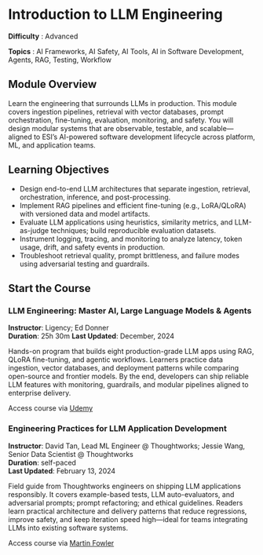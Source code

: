 <!--  Module Title -->
# Introduction to LLM Engineering

**Difficulty** :  Advanced

**Topics** :  AI Frameworks, AI Safety, AI Tools, AI in Software Development, Agents, RAG, Testing, Workflow

<!--  MODULE PAGE METADATA -->

<!-- CONTENT -->

## Module Overview
Learn the engineering that surrounds LLMs in production. This module covers ingestion pipelines, retrieval with vector databases, prompt orchestration, fine-tuning, evaluation, monitoring, and safety. You will design modular systems that are observable, testable, and scalable—aligned to ESI’s AI-powered software development lifecycle across platform, ML, and application teams.

## Learning Objectives
- Design end-to-end LLM architectures that separate ingestion, retrieval, orchestration, inference, and post-processing.
- Implement RAG pipelines and efficient fine-tuning (e.g., LoRA/QLoRA) with versioned data and model artifacts.
- Evaluate LLM applications using heuristics, similarity metrics, and LLM-as-judge techniques; build reproducible evaluation datasets.
- Instrument logging, tracing, and monitoring to analyze latency, token usage, drift, and safety events in production.
- Troubleshoot retrieval quality, prompt brittleness, and failure modes using adversarial testing and guardrails.

## Start the Course
### LLM Engineering: Master AI, Large Language Models & Agents
**Instructor**: Ligency; Ed Donner  
**Duration**: 25h 30m 
**Last Updated**: December, 2024

Hands-on program that builds eight production-grade LLM apps using RAG, QLoRA fine-tuning, and agentic workflows. Learners practice data ingestion, vector databases, and deployment patterns while comparing open-source and frontier models. By the end, developers can ship reliable LLM features with monitoring, guardrails, and modular pipelines aligned to enterprise delivery.

Access course via [Udemy]({{https://www.udemy.com/course/llm-engineering-master-ai-and-large-language-models/?utm_source=chatgpt.com&couponCode=PMNVD1525}})  

### Engineering Practices for LLM Application Development
**Instructor**: David Tan, Lead ML Engineer @ Thoughtworks; Jessie Wang, Senior Data Scientist @ Thoughtworks  
**Duration**: self-paced  
**Last Updated**: February 13, 2024

Field guide from Thoughtworks engineers on shipping LLM applications responsibly. It covers example-based tests, LLM auto-evaluators, and adversarial prompts; prompt refactoring; and ethical guidelines. Readers learn practical architecture and delivery patterns that reduce regressions, improve safety, and keep iteration speed high—ideal for teams integrating LLMs into existing software systems.

Access course via [Martin Fowler]({{https://martinfowler.com/articles/engineering-practices-llm.html}})  